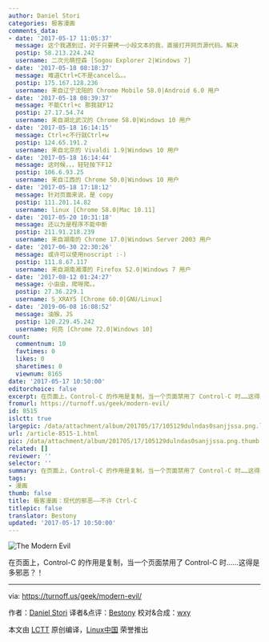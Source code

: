 ```yaml
---
author: Daniel Stori
categories: 极客漫画
comments_data:
- date: '2017-05-17 11:05:37'
  message: 这个我遇到过，对于只要拷一小段文本的我，直接打开网页源代码。解决
  postip: 58.213.224.242
  username: 二次元萌控森 [Sogou Explorer 2|Windows 7]
- date: '2017-05-18 08:18:37'
  message: 难道Ctrl+C不是cancel么。。
  postip: 175.167.128.236
  username: 来自辽宁沈阳的 Chrome Mobile 58.0|Android 6.0 用户
- date: '2017-05-18 08:39:37'
  message: 不能Ctrl+c 那我就F12
  postip: 27.17.54.74
  username: 来自湖北武汉的 Chrome 58.0|Windows 10 用户
- date: '2017-05-18 16:14:15'
  message: Ctrl+c不行就Ctrl+w
  postip: 124.65.191.2
  username: 来自北京的 Vivaldi 1.9|Windows 10 用户
- date: '2017-05-18 16:14:44'
  message: 这时候，，，轻轻按下F12
  postip: 106.6.93.25
  username: 来自江西的 Chrome 50.0|Windows 10 用户
- date: '2017-05-18 17:18:12'
  message: 针对页面来说，是 copy
  postip: 111.201.14.82
  username: linux [Chrome 58.0|Mac 10.11]
- date: '2017-05-20 10:31:18'
  message: 还以为是程序不能中断
  postip: 211.91.218.239
  username: 来自湖南的 Chrome 17.0|Windows Server 2003 用户
- date: '2017-06-30 22:30:26'
  message: 或许可以使用noscript :-)
  postip: 111.8.67.117
  username: 来自湖南湘潭的 Firefox 52.0|Windows 7 用户
- date: '2017-08-12 01:24:27'
  message: 小虫虫，爬呀爬。。
  postip: 27.36.229.1
  username: S_XRAYS [Chrome 60.0|GNU/Linux]
- date: '2019-06-08 16:08:52'
  message: 油猴，JS
  postip: 120.229.45.242
  username: 何亮 [Chrome 72.0|Windows 10]
count:
  commentnum: 10
  favtimes: 0
  likes: 0
  sharetimes: 0
  viewnum: 8165
date: '2017-05-17 10:50:00'
editorchoice: false
excerpt: 在页面上，Control-C 的作用是复制，当一个页面禁用了 Control-C 时……这得是多邪恶？！
fromurl: https://turnoff.us/geek/modern-evil/
id: 8515
islctt: true
largepic: /data/attachment/album/201705/17/105129dulndas0sanjjssa.png.large.jpg
url: /article-8515-1.html
pic: /data/attachment/album/201705/17/105129dulndas0sanjjssa.png.thumb.jpg
related: []
reviewer: ''
selector: ''
summary: 在页面上，Control-C 的作用是复制，当一个页面禁用了 Control-C 时……这得是多邪恶？！
tags:
- 漫画
thumb: false
title: 极客漫画：现代的邪恶——不许 Ctrl-C
titlepic: false
translator: Bestony
updated: '2017-05-17 10:50:00'
---
```


![The Modern Evil](/data/attachment/album/201705/17/105129dulndas0sanjjssa.png)


在页面上，Control-C 的作用是复制，当一个页面禁用了 Control-C 时……这得是多邪恶？！




---


via: <https://turnoff.us/geek/modern-evil/>


作者：[Daniel Stori](http://turnoff.us/about/) 译者&点评：[Bestony](https://github.com/Bestony) 校对&合成：[wxy](https://github.com/wxy)


本文由 [LCTT](https://github.com/LCTT/TranslateProject) 原创编译，[Linux中国](https://linux.cn/) 荣誉推出